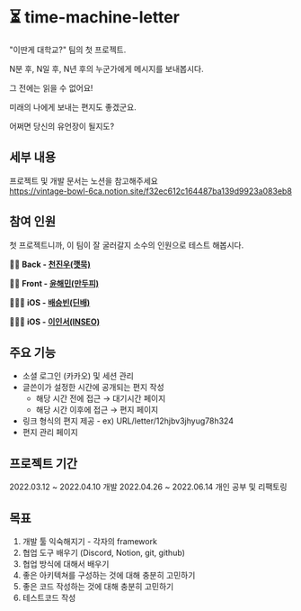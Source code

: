 # ⏳ time-machine-letter

"이딴게 대학교?" 팀의 첫 프로젝트.

N분 후, N일 후, N년 후의 누군가에게 메시지를 보내봅시다.

그 전에는 읽을 수 없어요!

미래의 나에게 보내는 편지도 좋겠군요.

어쩌면 당신의 유언장이 될지도?

## 세부 내용
프로젝트 및 개발 문서는 노션을 참고해주세요 <br/>
https://vintage-bowl-6ca.notion.site/f32ec612c164487ba139d9923a083eb8


## 참여 인원

첫 프로젝트니까, 이 팀이 잘 굴러갈지 소수의 인원으로 테스트 해봅시다.

🦸‍♂️ <b>Back - <a href="https://github.com/JinuCheon">천진우(깻묵)</a></b>

🦹‍♂️ <b>Front - <a href="https://github.com/Yoon-Hae-Min">윤해민(만두피)</a></b>

🦸🏿‍♂️ <b>iOS - <a href="https://github.com/deanidh">배승빈(딘배)</a></b>

🦸🏼‍♂️ <b>iOS - <a href="https://github.com/LEEINSEO-0118">이인서(INSEO)</a></b>



## 주요 기능

- 소셜 로그인 (카카오) 및 세션 관리
- 글쓴이가 설정한 시간에 공개되는 편지 작성
    - 해당 시간 전에 접근 → 대기시간 페이지
    - 해당 시간 이후에 접근 → 편지 페이지
- 링크 형식의 편지 제공 - ex) URL/letter/12hjbv3jhyug78h324
- 편지 관리 페이지

## 프로젝트 기간

2022.03.12 ~ 2022.04.10 개발
2022.04.26 ~ 2022.06.14 개인 공부 및 리팩토링

## 목표

1. 개발 툴 익숙해지기 - 각자의 framework
2. 협업 도구 배우기 (Discord, Notion, git, github)
3. 협업 방식에 대해서 배우기
4. 좋은 아키텍쳐를 구성하는 것에 대해 충분히 고민하기
5. 좋은 코드 작성하는 것에 대해 충분히 고민하기
6. 테스트코드 작성
